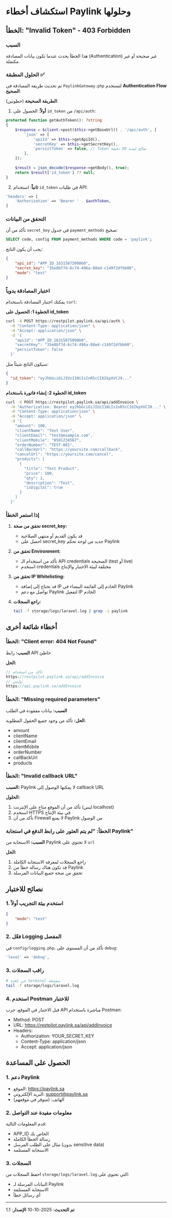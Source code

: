# استكشاف أخطاء Paylink وحلولها

## الخطأ: "Invalid Token" - 403 Forbidden

### السبب
هذا الخطأ يحدث عندما تكون بيانات المصادقة (Authentication) غير صحيحة أو غير مكتملة.

### الحلول المطبقة ✅

تم تحديث طريقة المصادقة في `PaylinkGateway.php` لتستخدم **Authentication Flow الصحيح**:

**الطريقة الصحيحة** (خطوتين):

1. **أولاً**: الحصول على `id_token` من `/api/auth`:
```php
protected function getAuthToken(): ?string
{
    $response = $client->post($this->getBaseUrl() . '/api/auth', [
        'json' => [
            'apiId' => $this->getApiId(),
            'secretKey' => $this->getSecretKey(),
            'persistToken' => false, // Token صالح لمدة 30 دقيقة
        ],
    ]);
    
    $result = json_decode($response->getBody(), true);
    return $result['id_token'] ?? null;
}
```

2. **ثانياً**: استخدام `id_token` في طلبات API:
```php
'headers' => [
    'Authorization' => 'Bearer ' . $authToken,
]
```

### التحقق من البيانات

تأكد من أن `secret_key` في جدول `payment_methods` صحيح:

```sql
SELECT code, config FROM payment_methods WHERE code = 'paylink';
```

يجب أن يكون الناتج:
```json
{
    "api_id": "APP_ID_1631587500860",
    "secret_key": "35e8bf7d-6c74-496a-88ed-c149f2dfbb00",
    "mode": "test"
}
```

### اختبار المصادقة يدوياً

يمكنك اختبار المصادقة باستخدام `curl`:

**الخطوة 1: الحصول على id_token**
```bash
curl -X POST https://restpilot.paylink.sa/api/auth \
  -H "Content-Type: application/json" \
  -H "Accept: application/json" \
  -d '{
    "apiId": "APP_ID_1631587500860",
    "secretKey": "35e8bf7d-6c74-496a-88ed-c149f2dfbb00",
    "persistToken": false
  }'
```

سيكون الناتج شيئاً مثل:
```json
{
  "id_token": "eyJhbGciOiJIUzI1NiIsInR5cCI6IkpXVCJ9..."
}
```

**الخطوة 2: إنشاء فاتورة باستخدام id_token**
```bash
curl -X POST https://restpilot.paylink.sa/api/addInvoice \
  -H "Authorization: Bearer eyJhbGciOiJIUzI1NiIsInR5cCI6IkpXVCJ9..." \
  -H "Content-Type: application/json" \
  -H "Accept: application/json" \
  -d '{
    "amount": 100,
    "clientName": "Test User",
    "clientEmail": "test@example.com",
    "clientMobile": "0501234567",
    "orderNumber": "TEST-001",
    "callBackUrl": "https://yoursite.com/callback",
    "cancelUrl": "https://yoursite.com/cancel",
    "products": [
      {
        "title": "Test Product",
        "price": 100,
        "qty": 1,
        "description": "Test",
        "isDigital": true
      }
    ]
  }'
```

### إذا استمر الخطأ

1. **تحقق من صحة secret_key:**
   - قد يكون القديم أو منتهي الصلاحية
   - احصل على secret_key جديد من لوحة تحكم Paylink

2. **تحقق من Environment:**
   - تأكد من استخدام الـ API credentials الصحيحة (test أو live)
   - استخدم credentials مختلفة لبيئة الاختبار والإنتاج

3. **تحقق من IP Whitelisting:**
   - قد تحتاج إلى إضافة IP الخادم إلى القائمة البيضاء في Paylink
   - تواصل مع دعم Paylink لتفعيل IP الخادم

4. **راجع السجلات:**
   ```bash
   tail -f storage/logs/laravel.log | grep -i paylink
   ```

## أخطاء شائعة أخرى

### الخطأ: "Client error: 404 Not Found"

**السبب:** رابط API خاطئ

**الحل:**
```php
// تأكد من استخدام:
https://restpilot.paylink.sa/api/addInvoice
// وليس:
https://api.paylink.sa/addInvoice
```

### الخطأ: "Missing required parameters"

**السبب:** بيانات مفقودة في الطلب

**الحل:** تأكد من وجود جميع الحقول المطلوبة:
- amount
- clientName
- clientEmail
- clientMobile
- orderNumber
- callBackUrl
- products

### الخطأ: "Invalid callback URL"

**السبب:** Paylink لا يمكنها الوصول إلى callback URL

**الحلول:**
1. تأكد من أن الموقع متاح على الإنترنت (ليس localhost)
2. استخدم HTTPS في بيئة الإنتاج
3. تأكد من أن Firewall لا يمنع Paylink من الوصول

### الخطأ: "لم يتم العثور على رابط الدفع في استجابة Paylink"

**السبب:** الاستجابة من Paylink لا تحتوي على `url`

**الحل:**
1. راجع السجلات لمعرفة الاستجابة الكاملة
2. قد تكون هناك رسالة خطأ من Paylink
3. تحقق من صحة جميع البيانات المرسلة

## نصائح للاختبار

### 1. استخدم بيئة التجريب أولاً
```json
{
    "mode": "test"
}
```

### 2. فعّل Logging المفصل
في `config/logging.php`، تأكد من أن المستوى على `debug`:
```php
'level' => 'debug',
```

### 3. راقب السجلات
```bash
# في نافذة terminal منفصلة
tail -f storage/logs/laravel.log
```

### 4. استخدم Postman للاختبار
قبل الاختبار في الموقع، جرب API مباشرة باستخدام Postman:
- Method: POST
- URL: https://restpilot.paylink.sa/api/addInvoice
- Headers:
  - Authorization: YOUR_SECRET_KEY
  - Content-Type: application/json
  - Accept: application/json

## الحصول على المساعدة

### 1. دعم Paylink
- الموقع: https://paylink.sa
- البريد الإلكتروني: support@paylink.sa
- الهاتف: (متوفر في موقعهم)

### 2. معلومات مفيدة عند التواصل
قدم المعلومات التالية:
- APP_ID الخاص بك
- رسالة الخطأ الكاملة
- مثال على الطلب المرسل (بدون sensitive data)
- الاستجابة المستلمة

### 3. السجلات
احفظ السجلات من `storage/logs/laravel.log` التي تحتوي على:
- البيانات المرسلة لـ Paylink
- الاستجابة المستلمة
- أي رسائل خطأ

---

**تم التحديث**: 2025-10-10
**الإصدار**: 1.1

